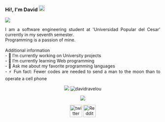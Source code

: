 ### Hi!, I'm David <img src="https://user-images.githubusercontent.com/79340743/162650994-6456efad-4f5e-4784-9715-429c9fd7a753.gif" width="20"/>
<img src="https://user-images.githubusercontent.com/79340743/162722118-3d9b1972-1914-4b4f-8c08-5cff70c5066b.jpg"/>

<p align="justify">
I am a software engineering student at 'Universidad Popular del Cesar' currently in my seventh semester. <br>
Programming is a passion of mine. <br><br>
Additional information<br>
- 🔭 I’m currently working on University projects <br>
- 🌱 I’m currently learning Web programming <br>
- 💬 Ask me about my favorite programming languages <br>
- ⚡ Fun fact: Fewer codes are needed to send a man to the moon than to operate a cell phone <br>
</p>


<p align="center"> 
<img src="https://github-readme-stats.vercel.app/api?username=davidravelou&amp;show_icons=true&amp;theme=dracula&amp;include_all_commits=true&amp;count_private=true" style="max-width: 100%;"/>
  <img src="https://github-readme-streak-stats.herokuapp.com/?user=davidravelou&;show_icons=true&amp;theme=dracula&amp;include_all_commits=true&amp;count_private=true" alt="davidravelou" />
</p>


<p align="center"> 
<img src="https://user-images.githubusercontent.com/79340743/162651521-9677ec3f-92c3-4aac-a679-55a07804e6e7.svg"/> 
</p>

<p align="center"> 
<a href="https://twitter.com/DavidRavelo0" target="_blank"><img src="https://cdn.jsdelivr.net/npm/simple-icons@3.0.1/icons/twitter.svg" alt='twitter' height='40'></a>
<a href="https://www.reddit.com/user/DavidRavelo" target="_blank"><img src="https://cdn.jsdelivr.net/npm/simple-icons@3.0.1/icons/reddit.svg" alt='Reddit' height='40'></a>
</p>
